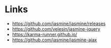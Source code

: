 # Links
- https://github.com/jasmine/jasmine/releases
- https://github.com/velesin/jasmine-jquery
- https://karma-runner.github.io/
- https://github.com/jasmine/jasmine-ajax